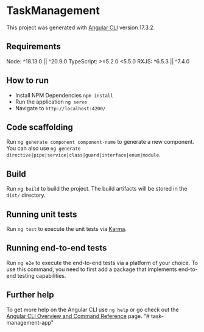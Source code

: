 # TaskManagement

This project was generated with [Angular CLI](https://github.com/angular/angular-cli) version 17.3.2.

## Requirements

Node: ^18.13.0 || ^20.9.0
TypeScript: >=5.2.0 <5.5.0
RXJS: ^6.5.3 || ^7.4.0

## How to run

- Install NPM Dependencies `npm install`
- Run the application `ng serve`
- Navigate to `http://localhost:4200/`

## Code scaffolding

Run `ng generate component component-name` to generate a new component. You can also use `ng generate directive|pipe|service|class|guard|interface|enum|module`.

## Build

Run `ng build` to build the project. The build artifacts will be stored in the `dist/` directory.

## Running unit tests

Run `ng test` to execute the unit tests via [Karma](https://karma-runner.github.io).

## Running end-to-end tests

Run `ng e2e` to execute the end-to-end tests via a platform of your choice. To use this command, you need to first add a package that implements end-to-end testing capabilities.

## Further help

To get more help on the Angular CLI use `ng help` or go check out the [Angular CLI Overview and Command Reference](https://angular.io/cli) page.
"# task-management-app"
